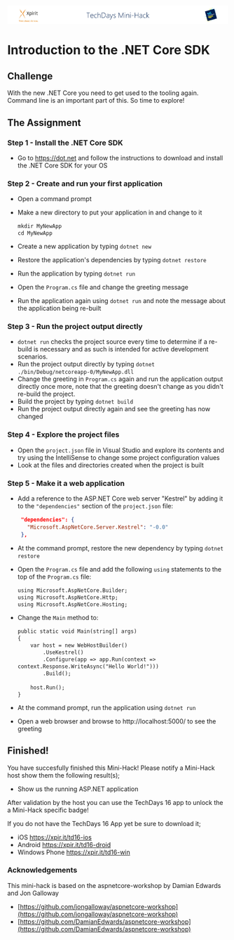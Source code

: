![Xpirit TechDays MiniHack Banner](../HackBanner-s.png)
# Introduction to the .NET Core SDK #

## Challenge ##
With the new .NET Core you need to get used to the tooling again. Command line is an important part of this. So time to explore!

## The Assignment ##

### Step 1 - Install the .NET Core SDK ###
- Go to https://dot.net and follow the instructions to download and install the .NET Core SDK for your OS

### Step 2 - Create and run your first application ###
- Open a command prompt
- Make a new directory to put your application in and change to it

   ```
   mkdir MyNewApp
   cd MyNewApp
   ```
- Create a new application by typing `dotnet new`
- Restore the application's dependencies by typing `dotnet restore`
- Run the application by typing `dotnet run`
- Open the `Program.cs` file and change the greeting message
- Run the application again using `dotnet run` and note the message about the application being re-built

### Step 3 - Run the project output directly ###
- `dotnet run` checks the project source every time to determine if a re-build is necessary and as such is intended for active development scenarios.
- Run the project output directly by typing `dotnet ./bin/Debug/netcoreapp-0/MyNewApp.dll`
- Change the greeting in `Program.cs` again and run the application output directly once more, note that the greeting doesn't change as you didn't re-build the project.
- Build the project by typing `dotnet build`
- Run the project output directly again and see the greeting has now changed 

### Step 4 - Explore the project files ###
- Open the `project.json` file in Visual Studio and explore its contents and try using the IntelliSense to change some project configuration values
- Look at the files and directories created when the project is built

### Step 5 - Make it a web application ###
- Add a reference to the ASP.NET Core web server "Kestrel" by adding it to the `"dependencies"` section of the `project.json` file:
   
   ```json
    "dependencies": {
      "Microsoft.AspNetCore.Server.Kestrel": "-0.0"
    },   
   ```

- At the command prompt, restore the new dependency by typing `dotnet restore`
- Open the `Program.cs` file and add the following `using` statements to the top of the `Program.cs` file:

   ```CSharp
   using Microsoft.AspNetCore.Builder;
   using Microsoft.AspNetCore.Http;
   using Microsoft.AspNetCore.Hosting;
   ```
- Change the `Main` method to:

   ```CSharp
   public static void Main(string[] args)
   {
       var host = new WebHostBuilder()
           .UseKestrel()
           .Configure(app => app.Run(context => context.Response.WriteAsync("Hello World!")))
           .Build();

       host.Run();
   }
   ```
- At the command prompt, run the application using `dotnet run`
- Open a web browser and browse to http://localhost:5000/ to see the greeting


## Finished! ##
You have succesfully finished this Mini-Hack! Please notify a Mini-Hack host show them the following result(s);

- Show us the running ASP.NET application

After validation by the host you can use the TechDays 16 app to unlock the a Mini-Hack specific badge!

If you do not have the TechDays 16 App yet be sure to download it;
- iOS <https://xpir.it/td16-ios>
- Android <https://xpir.it/td16-droid>
- Windows Phone <https://xpir.it/td16-win>

### Acknowledgements ###
This mini-hack is based on the aspnetcore-workshop by Damian Edwards and Jon Galloway 

- [https://github.com/jongalloway/aspnetcore-workshop](https://github.com/jongalloway/aspnetcore-workshop)
- [https://github.com/DamianEdwards/aspnetcore-workshop](https://github.com/DamianEdwards/aspnetcore-workshop)